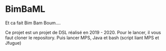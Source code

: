 # BimBaML
Et ca fait Bim Bam Boum....

Ce projet est un projet de DSL réalisé en 2019 - 2020. 
Pour le lancer, il vous faut cloner le repository. Puis lancer MPS, Java et bash (script liant MPS et Jfugue)
